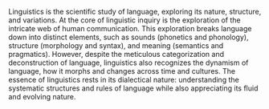 
Linguistics is the scientific study of language, exploring its nature, structure, and variations. At the core of linguistic inquiry is the exploration of the intricate web of human communication. This exploration breaks language down into distinct elements, such as sounds (phonetics and phonology), structure (morphology and syntax), and meaning (semantics and pragmatics). However, despite the meticulous categorization and deconstruction of language, linguistics also recognizes the dynamism of language, how it morphs and changes across time and cultures. The essence of linguistics rests in its dialectical nature: understanding the systematic structures and rules of language while also appreciating its fluid and evolving nature.

